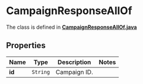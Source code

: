 

# CampaignResponseAllOf

The class is defined in **[CampaignResponseAllOf.java](../../src/main/java/org/openapitools/model/CampaignResponseAllOf.java)**

## Properties

Name | Type | Description | Notes
------------ | ------------- | ------------- | -------------
**id** | `String` | Campaign ID. | 



